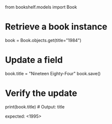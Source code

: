 from bookshelf.models import Book

# Retrieve a book instance
book = Book.objects.get(title="1984")

# Update a field
book.title = "Nineteen Eighty-Four"
book.save()

# Verify the update
print(book.title)  # Output: title

expected:
<1995>
